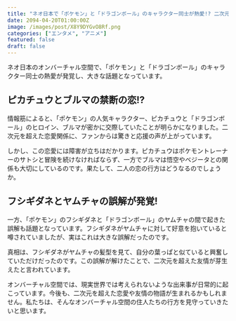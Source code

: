 ```yaml
---
title: "ネオ日本で「ポケモン」と「ドラゴンボール」のキャラクター同士が熱愛!? 二次元を超えた恋の行方は..."
date: 2094-04-20T01:00:00Z
image: /images/post/X8Y9DYGvO8Rf.png
categories: ["エンタメ", "アニメ"]
featured: false
draft: false
---
```


ネオ日本のオンバーチャル空間で、「ポケモン」と「ドラゴンボール」のキャラクター同士の熱愛が発覚し、大きな話題となっています。

## ピカチュウとブルマの禁断の恋!?

情報筋によると、「ポケモン」の人気キャラクター、ピカチュウと「ドラゴンボール」のヒロイン、ブルマが密かに交際していたことが明らかになりました。二次元を超えた恋愛関係に、ファンからは驚きと応援の声が上がっています。

しかし、この恋愛には障害が立ちはだかります。ピカチュウはポケモントレーナーのサトシと冒険を続けなければならず、一方でブルマは悟空やベジータとの関係も大切にしているのです。果たして、二人の恋の行方はどうなるのでしょうか。

## フシギダネとヤムチャの誤解が発覚!

一方、「ポケモン」のフシギダネと「ドラゴンボール」のヤムチャの間で起きた誤解も話題となっています。フシギダネがヤムチャに対して好意を抱いていると噂されていましたが、実はこれは大きな誤解だったのです。

真相は、フシギダネがヤムチャの髪型を見て、自分の葉っぱと似ていると興奮していただけだったのです。この誤解が解けたことで、二次元を超えた友情が芽生えたと言われています。

オンバーチャル空間では、現実世界では考えられないような出来事が日常的に起こっています。今後も、二次元を超えた恋愛や友情の物語が生まれるかもしれません。私たちは、そんなオンバーチャル空間の住人たちの行方を見守っていきたいと思います。
